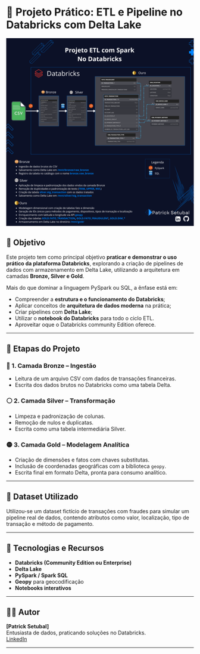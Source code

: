 # 🚀 Projeto Prático: ETL e Pipeline no Databricks com Delta Lake

![Visão Geral do Projeto](https://github.com/Patrick-Setubal/Project/blob/main/etl_databricks_spark/elt_databricks_spark.png?raw=true)

## 🎯 Objetivo

Este projeto tem como principal objetivo **praticar e demonstrar o uso prático da plataforma Databricks**, explorando a criação de pipelines de dados com armazenamento em Delta Lake, utilizando a arquitetura em camadas **Bronze, Silver e Gold**.

Mais do que dominar a linguagem PySpark ou SQL, a ênfase está em:

- Compreender a **estrutura e o funcionamento do Databricks**;
- Aplicar conceitos de **arquitetura de dados moderna** na prática;
- Criar pipelines com **Delta Lake**;
- Utilizar o **notebook do Databricks** para todo o ciclo ETL.
- Aproveitar oque o Databricks community Edition oferece.

---

## 🧱 Etapas do Projeto

### 🔹 1. Camada Bronze – Ingestão

- Leitura de um arquivo CSV com dados de transações financeiras.
- Escrita dos dados brutos no Databricks como uma tabela Delta.

### ⚪ 2. Camada Silver – Transformação

- Limpeza e padronização de colunas.
- Remoção de nulos e duplicatas.
- Escrita como uma tabela intermediária Silver.

### 🟡 3. Camada Gold – Modelagem Analítica

- Criação de dimensões e fatos com chaves substitutas.
- Inclusão de coordenadas geográficas com a biblioteca `geopy`.
- Escrita final em formato Delta, pronta para consumo analítico.

---

## 🧪 Dataset Utilizado

Utilizou-se um dataset fictício de transações com fraudes para simular um pipeline real de dados, contendo atributos como valor, localização, tipo de transação e método de pagamento.

---

## 🧰 Tecnologias e Recursos

- **Databricks (Community Edition ou Enterprise)**
- **Delta Lake**
- **PySpark / Spark SQL**
- **Geopy** para geocodificação
- **Notebooks interativos**

---

## 👨‍💻 Autor

**[Patrick Setubal]**  
Entusiasta de dados, praticando soluções no Databricks.  
[LinkedIn]([https://www.linkedin.com/](https://www.linkedin.com/in/patrick-setubal-2b502b115/))

---

